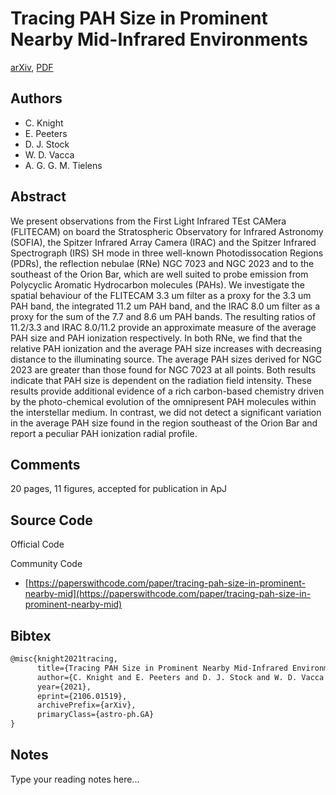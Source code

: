 
# Tracing PAH Size in Prominent Nearby Mid-Infrared Environments

[arXiv](https://arxiv.org/abs/2106.01519), [PDF](https://arxiv.org/pdf/2106.01519.pdf)

## Authors

- C. Knight
- E. Peeters
- D. J. Stock
- W. D. Vacca
- A. G. G. M. Tielens

## Abstract

We present observations from the First Light Infrared TEst CAMera (FLITECAM) on board the Stratospheric Observatory for Infrared Astronomy (SOFIA), the Spitzer Infrared Array Camera (IRAC) and the Spitzer Infrared Spectrograph (IRS) SH mode in three well-known Photodissocation Regions (PDRs), the reflection nebulae (RNe) NGC 7023 and NGC 2023 and to the southeast of the Orion Bar, which are well suited to probe emission from Polycyclic Aromatic Hydrocarbon molecules (PAHs). We investigate the spatial behaviour of the FLITECAM 3.3 um filter as a proxy for the 3.3 um PAH band, the integrated 11.2 um PAH band, and the IRAC 8.0 um filter as a proxy for the sum of the 7.7 and 8.6 um PAH bands. The resulting ratios of 11.2/3.3 and IRAC 8.0/11.2 provide an approximate measure of the average PAH size and PAH ionization respectively. In both RNe, we find that the relative PAH ionization and the average PAH size increases with decreasing distance to the illuminating source. The average PAH sizes derived for NGC 2023 are greater than those found for NGC 7023 at all points. Both results indicate that PAH size is dependent on the radiation field intensity. These results provide additional evidence of a rich carbon-based chemistry driven by the photo-chemical evolution of the omnipresent PAH molecules within the interstellar medium. In contrast, we did not detect a significant variation in the average PAH size found in the region southeast of the Orion Bar and report a peculiar PAH ionization radial profile.

## Comments

20 pages, 11 figures, accepted for publication in ApJ

## Source Code

Official Code



Community Code

- [https://paperswithcode.com/paper/tracing-pah-size-in-prominent-nearby-mid](https://paperswithcode.com/paper/tracing-pah-size-in-prominent-nearby-mid)

## Bibtex

```tex
@misc{knight2021tracing,
      title={Tracing PAH Size in Prominent Nearby Mid-Infrared Environments}, 
      author={C. Knight and E. Peeters and D. J. Stock and W. D. Vacca and A. G. G. M. Tielens},
      year={2021},
      eprint={2106.01519},
      archivePrefix={arXiv},
      primaryClass={astro-ph.GA}
}
```

## Notes

Type your reading notes here...

